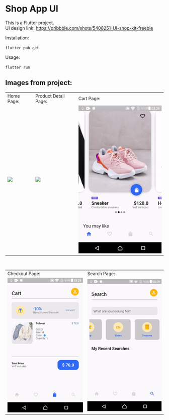 # Shop App UI

This is a Flutter project.<br>
UI design link: https://dribbble.com/shots/5408251-UI-shop-kit-freebie

Installation:

`flutter pub get`

Usage:

`flutter run`

## Images from project:

<table>
  <tr>
    <td>Home Page:</td>
     <td>Product Detail Page:</td>
     <td>Cart Page:</td>
  </tr>
  <tr>
    <td><img src="https://github.com/rabiaokatan/ShopAppUI/blob/main/images/1.gif" width="300"></td>
    <td><img src="https://github.com/rabiaokatan/ShopAppUI/blob/main/images/2.gif" width="300"></td>
    <td><img src="https://github.com/rabiaokatan/ShopAppUI/blob/main/images/3.gif" width="300"></td>
  </tr>
 </table>
 <br/>
<table>
  <tr>
    <td>Checkout Page:</td>
     <td>Search Page:</td>
     <!--<td></td>-->
  </tr>
  <tr>
    <td><img src="https://github.com/rabiaokatan/ShopAppUI/blob/main/images/4.gif" width="300"></td>
    <td><img src="https://github.com/rabiaokatan/ShopAppUI/blob/main/images/5.gif" width="300"></td>
     <!--<td></td>-->
  </tr>
 </table>
